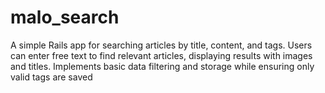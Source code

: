 # malo_search
A simple Rails app for searching articles by title, content, and tags. Users can enter free text to find relevant articles, displaying results with images and titles. Implements basic data filtering and storage while ensuring only valid tags are saved
